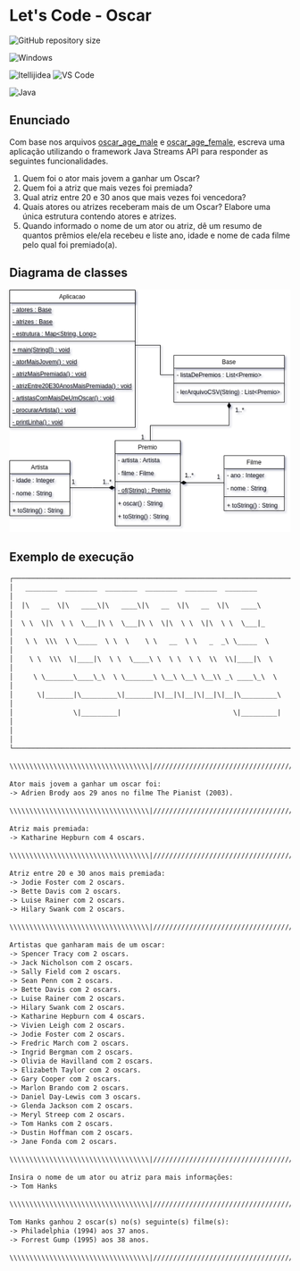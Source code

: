 # Let's Code - Oscar
![GitHub repository size](https://img.shields.io/github/repo-size/h-ssiqueira/Lets_Code_-_Oscar?label=Repository%20Size&style=for-the-badge)

![Windows](https://img.shields.io/badge/Windows-0078D6?style=for-the-badge&logo=windows&logoColor=white)

![Itellijidea](https://img.shields.io/badge/IntellijIDEA-000000?style=for-the-badge&logo=intellijidea&logoColor=white)
![VS Code](https://img.shields.io/badge/Visual_Studio_Code-0078D4?style=for-the-badge&logo=visual%20studio%20code&logoColor=white)

![Java](https://img.shields.io/badge/Java-ED8B00?style=for-the-badge&logo=java&logoColor=white)

## Enunciado
Com base nos arquivos [oscar_age_male](oscar_age_male.csv) e [oscar_age_female](oscar_age_female.csv), escreva uma aplicação utilizando o framework Java Streams API para responder as seguintes funcionalidades.

1. Quem foi o ator mais jovem a ganhar um Oscar?
1. Quem foi a atriz que mais vezes foi premiada?
1. Qual atriz entre 20 e 30 anos que mais vezes foi vencedora?
1. Quais atores ou atrizes receberam mais de um Oscar? Elabore uma única estrutura contendo atores e atrizes.
1. Quando informado o nome de um ator ou atriz, dê um resumo de quantos prêmios ele/ela recebeu e liste ano, idade e nome de cada filme pelo qual foi premiado(a).

## Diagrama de classes

![Diagrama de classes](Diagrama_de_classes.png)

## Exemplo de execução
```
┌─────────────────────────────────────────────────────────────────────┐
│   ________  ________  ________  ________  ________  ________        │
│  |\   __  \|\   ____\|\   ____\|\   __  \|\   __  \|\   ____\       │
│  \ \  \|\  \ \  \___|\ \  \___|\ \  \|\  \ \  \|\  \ \  \___|_      │
│   \ \  \\\  \ \_____  \ \  \    \ \   __  \ \   _  _\ \_____  \     │
│    \ \  \\\  \|____|\  \ \  \____\ \  \ \  \ \  \\  \\|____|\  \    │
│     \ \_______\____\_\  \ \_______\ \__\ \__\ \__\\ _\ ____\_\  \   │
│      \|_______|\_________\|_______|\|__|\|__|\|__|\|__|\_________\  │
│               \|_________|                            \|_________|  │
│                                                                     │
└─────────────────────────────────────────────────────────────────────┘

\\\\\\\\\\\\\\\\\\\\\\\\\\\\\\\\\\\|///////////////////////////////////

Ator mais jovem a ganhar um oscar foi:
-> Adrien Brody aos 29 anos no filme The Pianist (2003).

\\\\\\\\\\\\\\\\\\\\\\\\\\\\\\\\\\\|///////////////////////////////////

Atriz mais premiada:
-> Katharine Hepburn com 4 oscars.

\\\\\\\\\\\\\\\\\\\\\\\\\\\\\\\\\\\|///////////////////////////////////

Atriz entre 20 e 30 anos mais premiada:
-> Jodie Foster com 2 oscars.
-> Bette Davis com 2 oscars.
-> Luise Rainer com 2 oscars.
-> Hilary Swank com 2 oscars.

\\\\\\\\\\\\\\\\\\\\\\\\\\\\\\\\\\\|///////////////////////////////////

Artistas que ganharam mais de um oscar:
-> Spencer Tracy com 2 oscars.
-> Jack Nicholson com 2 oscars.
-> Sally Field com 2 oscars.
-> Sean Penn com 2 oscars.
-> Bette Davis com 2 oscars.
-> Luise Rainer com 2 oscars.
-> Hilary Swank com 2 oscars.
-> Katharine Hepburn com 4 oscars.
-> Vivien Leigh com 2 oscars.
-> Jodie Foster com 2 oscars.
-> Fredric March com 2 oscars.
-> Ingrid Bergman com 2 oscars.
-> Olivia de Havilland com 2 oscars.
-> Elizabeth Taylor com 2 oscars.
-> Gary Cooper com 2 oscars.
-> Marlon Brando com 2 oscars.
-> Daniel Day-Lewis com 3 oscars.
-> Glenda Jackson com 2 oscars.
-> Meryl Streep com 2 oscars.
-> Tom Hanks com 2 oscars.
-> Dustin Hoffman com 2 oscars.
-> Jane Fonda com 2 oscars.

\\\\\\\\\\\\\\\\\\\\\\\\\\\\\\\\\\\|///////////////////////////////////

Insira o nome de um ator ou atriz para mais informações:
-> Tom Hanks

\\\\\\\\\\\\\\\\\\\\\\\\\\\\\\\\\\\|///////////////////////////////////

Tom Hanks ganhou 2 oscar(s) no(s) seguinte(s) filme(s):
-> Philadelphia (1994) aos 37 anos.
-> Forrest Gump (1995) aos 38 anos.

\\\\\\\\\\\\\\\\\\\\\\\\\\\\\\\\\\\|///////////////////////////////////

```